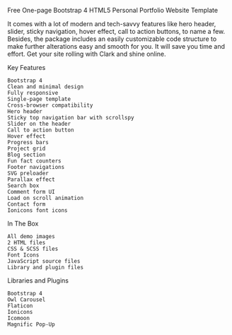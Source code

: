 Free One-page Bootstrap 4 HTML5 Personal Portfolio Website Template

It comes with a lot of modern and tech-savvy features like hero header, slider, sticky navigation, hover effect, call to action buttons, to name a few. Besides, the package includes an easily customizable code structure to make further alterations easy and smooth for you. It will save you time and effort. Get your site rolling with Clark and shine online.

 
Key Features

    Bootstrap 4
    Clean and minimal design
    Fully responsive
    Single-page template
    Cross-browser compatibility
    Hero header
    Sticky top navigation bar with scrollspy
    Slider on the header
    Call to action button
    Hover effect
    Progress bars
    Project grid
    Blog section
    Fun fact counters
    Footer navigations
    SVG preloader
    Parallax effect
    Search box
    Comment form UI
    Load on scroll animation
    Contact form
    Ionicons font icons

 
In The Box

    All demo images
    2 HTML files
    CSS & SCSS files
    Font Icons
    JavaScript source files
    Library and plugin files

 
Libraries and Plugins

    Bootstrap 4
    Owl Carousel
    Flaticon
    Ionicons
    Icomoon
    Magnific Pop-Up
